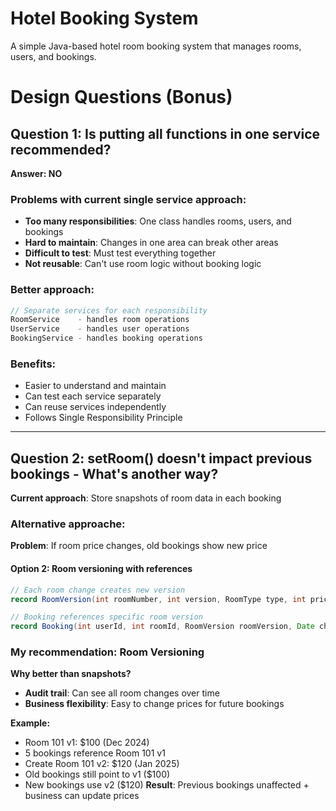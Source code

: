 # Hotel Booking System
A simple Java-based hotel room booking system that manages rooms, users, and bookings.
# Design Questions (Bonus)

## Question 1: Is putting all functions in one service recommended?

**Answer: NO**

### Problems with current single service approach:
- **Too many responsibilities**: One class handles rooms, users, and bookings
- **Hard to maintain**: Changes in one area can break other areas
- **Difficult to test**: Must test everything together
- **Not reusable**: Can't use room logic without booking logic

### Better approach:
```java
// Separate services for each responsibility
RoomService    - handles room operations
UserService    - handles user operations  
BookingService - handles booking operations
```

### Benefits:
- Easier to understand and maintain
- Can test each service separately
- Can reuse services independently
- Follows Single Responsibility Principle

---

## Question 2: setRoom() doesn't impact previous bookings - What's another way?

**Current approach**: Store snapshots of room data in each booking

### Alternative approache:

**Problem**: If room price changes, old bookings show new price 

#### Option 2: Room versioning with references 
```java
// Each room change creates new version
record RoomVersion(int roomNumber, int version, RoomType type, int price, Date validFrom)

// Booking references specific room version
record Booking(int userId, int roomId, RoomVersion roomVersion, Date checkin, Date checkout)
```

### My recommendation: **Room Versioning**

**Why better than snapshots?**
- **Audit trail**: Can see all room changes over time
- **Business flexibility**: Easy to change prices for future bookings

**Example:**
- Room 101 v1: $100 (Dec 2024)
- 5 bookings reference Room 101 v1
- Create Room 101 v2: $120 (Jan 2025)
- Old bookings still point to v1 ($100)
- New bookings use v2 ($120)
**Result**: Previous bookings unaffected + business can update prices

